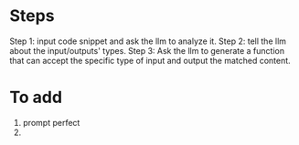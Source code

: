 # Steps
Step 1: input code snippet and ask the llm to analyze it.
Step 2: tell the llm about the input/outputs' types.
Step 3: Ask the llm to generate a function that can accept the specific type of input and output the matched content.

# To add
1. prompt perfect
2. 